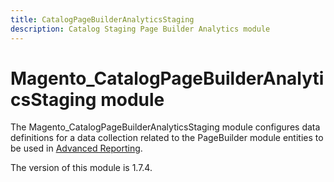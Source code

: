 ```yaml
---
title: CatalogPageBuilderAnalyticsStaging
description: Catalog Staging Page Builder Analytics module
---
```


# Magento_CatalogPageBuilderAnalyticsStaging module

The Magento_CatalogPageBuilderAnalyticsStaging module configures data definitions for a data collection related to the PageBuilder module entities to be used in [Advanced Reporting](https://developer.adobe.com/commerce/php/development/advanced-reporting/modules/).

<InlineAlert slots="text" />
The version of this module is 1.7.4.
